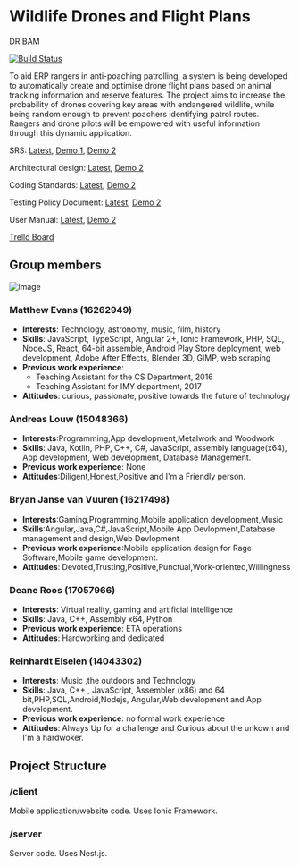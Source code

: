 # Wildlife Drones and Flight Plans
DR BAM

[![Build Status](https://travis-ci.com/cos301-2019-se/Wildlife-Drones-and-Flight-Plans.svg?branch=master)](https://travis-ci.com/cos301-2019-se/Wildlife-Drones-and-Flight-Plans)

To aid ERP rangers in anti-poaching patrolling, a system is being developed to automatically create and optimise drone flight plans based on animal tracking information and reserve features. The project aims to increase the probability of drones covering key areas with endangered wildlife, while being random enough to prevent poachers identifying patrol routes. Rangers and drone pilots will be empowered with useful information through this dynamic application.

SRS: [Latest](Drone_Flight_Plans_SRS.pdf), [Demo 1](Drone_Flight_Plans_SRS(1).pdf), [Demo 2](Drone%20Flight%20Plans%20SRS(2).pdf)

Architectural design: [Latest](Architectural%20Designs.pdf), [Demo 2](Architectural%20Designs(1).pdf)

Coding Standards: [Latest](CodingStandards.pdf), [Demo 2](Coding%20Standards(1).pdf)

Testing Policy Document: [Latest](Testing%20policy%20document.pdf), [Demo 2](Testing%20policy%20document(1).pdf)

User Manual: [Latest](userManual.pdf), [Demo 2](User%20Manual(1).pdf)

[Trello Board](https://trello.com/b/GWit5JXi/capstone)

## Group members
![image](https://lh4.googleusercontent.com/sYkeIXRCdnU5gPxCxJOXc_I6xD2D_OMxqu9-eRN1WwPWEg5bAW_7SZ86O5U863usmgKeCJeqAwN-Ay0bMkrIqJnZelcAtLnpRAeiHbHnukEjuPdsahIV_iJfkl8ATyYRKPP_e5_N)
### Matthew Evans (16262949)
- __Interests__: Technology, astronomy, music, film, history
- __Skills__: JavaScript, TypeScript, Angular 2+, Ionic Framework, PHP, SQL, NodeJS, React, 64-bit assemble, Android Play Store deployment, web development, Adobe After Effects, Blender 3D, GIMP, web scraping
- __Previous work experience__:
  - Teaching Assistant for the CS Department, 2016
  - Teaching Assistant for IMY department, 2017
- __Attitudes__: curious, passionate, positive towards the future of technology


### Andreas Louw (15048366)
- __Interests__:Programming,App development,Metalwork and Woodwork
- __Skills__: Java, Kotlin, PHP, C++, C#, JavaScript, assembly language(x64), App development, Web development, Database Management.
- __Previous work experience__: None
- __Attitudes__:Diligent,Honest,Positive and  I&#39;m a Friendly person.

### Bryan Janse van Vuuren (16217498)
- __Interests__:Gaming,Programming,Mobile application development,Music
- __Skills__:Angular,Java,C#,JavaScript,Mobile App Devlopment,Database management and design,Web Devlopment
- __Previous work experience__:Mobile application design for Rage Software,Mobile game development.
- __Attitudes__: Devoted,Trusting,Positive,Punctual,Work-oriented,Willingness

### Deane Roos (17057966)
- __Interests__: Virtual reality, gaming and artificial intelligence
- __Skills__: Java, C++, Assembly x64, Python
- __Previous work experience__:  ETA operations
- __Attitudes__: Hardworking and dedicated

### Reinhardt Eiselen (14043302)
- __Interests__: Music ,the outdoors and Technology
- __Skills__:  Java, C++ , JavaScript, Assembler (x86) and 64 bit,PHP,SQL,Android,Nodejs, Angular,Web development and App development.
- __Previous work experience__: no formal work experience 
- __Attitudes__: Always Up for a challenge and Curious about the unkown and I&#39;m a hardwoker.

## Project Structure
### /client
Mobile application/website code. Uses Ionic Framework.

### /server
Server code. Uses Nest.js.
